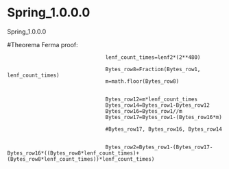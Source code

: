 # Spring_1.0.0.0
Spring_1.0.0.0

#Theorema Ferma proof:


                                    
                                    lenf_count_times=lenf2*(2**480)

                                    Bytes_row8=Fraction(Bytes_row1, lenf_count_times)
                                    m=math.floor(Bytes_row8)
                                   

                                    Bytes_row12=m*lenf_count_times
                                    Bytes_row14=Bytes_row1-Bytes_row12
                                    Bytes_row16=Bytes_row1//m
                                    Bytes_row17=Bytes_row1-(Bytes_row16*m)

                                    #Bytes_row17, Bytes_row16, Bytes_row14


                                    Bytes_row2=Bytes_row1-(Bytes_row17-Bytes_row16*((Bytes_row8*lenf_count_times)+(Bytes_row8*lenf_count_times))*lenf_count_times)
                                    
